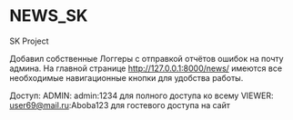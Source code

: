 # NEWS_SK
SK Project

Добавил собственные Логгеры с отправкой отчётов ошибок на почту админа.
На главной странице http://127.0.0.1:8000/news/ имеются все необходимые навигационные кнопки для удобства работы.

Доступ:
ADMIN:  admin:1234 для полного доступа ко всему
VIEWER:  user69@mail.ru:Aboba123 для гостевого доступа на сайт
